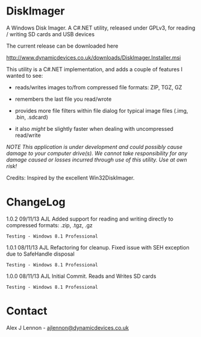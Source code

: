 DiskImager
==========

A Windows Disk Imager. A C#.NET utility, released under GPLv3, for reading / writing SD cards and USB devices

The current release can be downloaded here 

http://www.dynamicdevices.co.uk/downloads/DiskImager.Installer.msi

This utility is a C#.NET implementation, and adds a couple of features I wanted to see:

- reads/writes images to/from compressed file formats: ZIP, TGZ, GZ

- remembers the last file you read/wrote 

- provides more file filters within file dialog for typical image files (.img, .bin, .sdcard)

- it also *might* be slightly faster when dealing with uncompressed read/write

*NOTE This application is under development and could possibly cause damage to your computer drive(s). We cannot take responsibility for any damage caused or losses incurred through use of this utility. Use at own risk!*

Credits: Inspired by the excellent Win32DiskImager.

ChangeLog
=========

1.0.2	09/11/13	AJL		Added support for reading and writing directly to compressed formats: .zip, .tgz, .gz

	Testing - Windows 8.1 Professional

1.0.1	08/11/13	AJL		Refactoring for cleanup. Fixed issue with SEH exception due to SafeHandle disposal

	Testing - Windows 8.1 Professional

1.0.0	08/11/13	AJL		Initial Commit. Reads and Writes SD cards

	Testing - Windows 8.1 Professional

Contact
=======

Alex J Lennon - ajlennon@dynamicdevices.co.uk